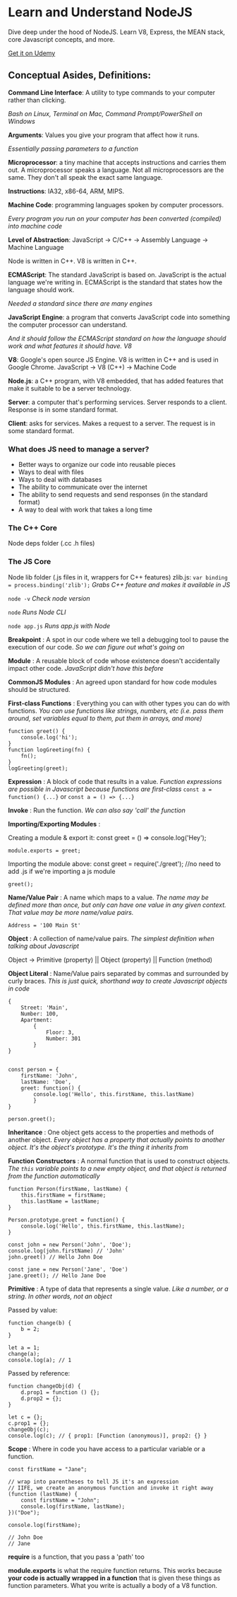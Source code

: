 # Learn and Understand NodeJS

Dive deep under the hood of NodeJS. Learn V8, Express, the MEAN stack, core Javascript concepts, and more.

[Get it on Udemy](https://www.udemy.com/course/understand-nodejs/)

## Conceptual Asides, Definitions:

**Command Line Interface**: A utility to type commands to your computer rather than clicking.

_Bash on Linux, Terminal on Mac, Command Prompt/PowerShell on Windows_

**Arguments**: Values you give your program that affect how it runs.

_Essentially passing parameters to a function_

**Microprocessor**: a tiny machine that accepts instructions and carries them out. A microprocessor speaks a language. Not all microprocessors are the same. They don't all speak the exact same language.

**Instructions**: IA32, x86-64, ARM, MIPS.

**Machine Code**: programming languages spoken by computer processors.

_Every program you run on your computer has been converted (compiled) into machine code_

**Level of Abstraction**: JavaScript -> C/C++ -> Assembly Language -> Machine Language

Node is written in C++. V8 is written in C++.

**ECMAScript**: The standard JavaScript is based on. JavaScript is the actual language we're writing in. ECMAScript is the standard that states how the language should work.

_Needed a standard since there are many engines_

**JavaScript Engine**: a program that converts JavaScript code into something the computer processor can understand.

_And it should follow the ECMAScript standard on how the language should work and what features it should have. V8_

**V8**: Google's open source JS Engine. V8 is written in C++ and is used in Google Chrome. JavaScript -> V8 (C++) -> Machine Code

**Node.js**: a C++ program, with V8 embedded, that has added features that make it suitable to be a server technology.

**Server**: a computer that's performing services. Server responds to a client. Response is in some standard format.

**Client**: asks for services. Makes a request to a server. The request is in some standard format.

### What does JS need to manage a server?

- Better ways to organize our code into reusable pieces
- Ways to deal with files
- Ways to deal with databases
- The ability to communicate over the internet
- The ability to send requests and send responses (in the standard format)
- A way to deal with work that takes a long time

### The C++ Core

Node deps folder (.cc .h files)

### The JS Core

Node lib folder (.js files in it, wrappers for C++ features)
zlib.js:
`var binding = process.binding('zlib');`
_Grabs C++ feature and makes it available in JS_

`node -v`
_Check node version_

`node`
_Runs Node CLI_

`node app.js`
_Runs app.js with Node_

**Breakpoint** : A spot in our code where we tell a debugging tool to pause the execution of our code. _So we can figure out what's going on_

**Module** : A reusable block of code whose existence doesn't accidentally impact other code. _JavaScript didn't have this before_

**CommonJS Modules** : An agreed upon standard for how code modules should be structured.

**First-class Functions** : Everything you can with other types you can do with functions.
_You can use functions like strings, numbers, etc (i.e. pass them around, set variables equal to them, put them in arrays, and more)_

    function greet() {
        console.log('hi');
    }
    function logGreeting(fn) {
        fn();
    }
    logGreeting(greet);

**Expression** : A block of code that results in a value.
_Function expressions are possible in Javascript because functions are first-class_
`const a = function() {...}`
or
`const a = () => {...}`

**Invoke** : Run the function.
_We can also say 'call' the function_

**Importing/Exporting Modules** :

Creating a module & export it:
const greet = () => console.log('Hey');

    module.exports = greet;

Importing the module above:
const greet = require('./greet');
//no need to add .js if we're importing a js module

    greet();

**Name/Value Pair** : A name which maps to a value.
_The name may be defined more than once, but only can have one value in any given context. That value may be more name/value pairs._

    Address = '100 Main St'

**Object** : A collection of name/value pairs.
_The simplest definition when talking about Javascript_

Object -> Primitive (property) || Object (property) || Function (method)

**Object Literal** : Name/Value pairs separated by commas and surrounded by curly braces.
_This is just quick, shorthand way to create Javascript objects in code_

    {
        Street: 'Main',
        Number: 100,
        Apartment:
            {
                Floor: 3,
                Number: 301
            }
    }


    const person = {
        firstName: 'John',
        lastName: 'Doe',
        greet: function() {
            console.log('Hello', this.firstName, this.lastName)
            }
    }

    person.greet();

**Inheritance** : One object gets access to the properties and methods of another object.
_Every object has a property that actually points to another object. It's the object's prototype. It's the thing it inherits from_

**Function Constructors** : A normal function that is used to construct objects.
_The `this` variable points to a new empty object, and that object is returned from the function automatically_

    function Person(firstName, lastName) {
        this.firstName = firstName;
        this.lastName = lastName;
    }

    Person.prototype.greet = function() {
        console.log('Hello', this.firstName, this.lastName);
    }

    const john = new Person('John', 'Doe');
    console.log(john.firstName) // 'John'
    john.greet() // Hello John Doe

    const jane = new Person('Jane', 'Doe')
    jane.greet(); // Hello Jane Doe

**Primitive** : A type of data that represents a single value.
_Like a number, or a string. In other words, not an object_

Passed by value:

    function change(b) {
        b = 2;
    }

    let a = 1;
    change(a);
    console.log(a); // 1

Passed by reference:

    function changeObj(d) {
        d.prop1 = function () {};
        d.prop2 = {};
    }

    let c = {};
    c.prop1 = {};
    changeObj(c);
    console.log(c); // { prop1: [Function (anonymous)], prop2: {} }

**Scope** : Where in code you have access to a particular variable or a function.

    const firstName = "Jane";

    // wrap into parentheses to tell JS it's an expression
    // IIFE, we create an anonymous function and invoke it right away
    (function (lastName) {
        const firstName = "John";
        console.log(firstName, lastName);
    })("Doe");

    console.log(firstName);

    // John Doe
    // Jane

**require** is a function, that you pass a 'path' too

**module.exports** is what the require function returns. This works because **your code is actually wrapped in a function** that is given these things as function parameters. What you write is actually a body of a V8 function.